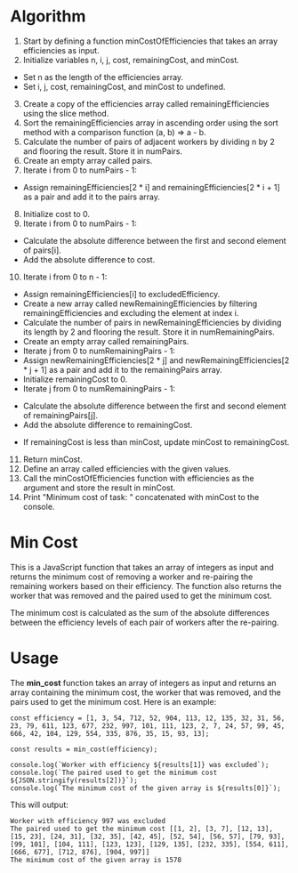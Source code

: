 # Algorithm

1. Start by defining a function minCostOfEfficiencies that takes an array efficiencies as input.
2. Initialize variables n, i, j, cost, remainingCost, and minCost.
- Set n as the length of the efficiencies array.
- Set i, j, cost, remainingCost, and minCost to undefined.
3. Create a copy of the efficiencies array called remainingEfficiencies using the slice method.
4. Sort the remainingEfficiencies array in ascending order using the sort method with a comparison function (a, b) => a - b.
5. Calculate the number of pairs of adjacent workers by dividing n by 2 and flooring the result. Store it in numPairs.
6. Create an empty array called pairs.
7. Iterate i from 0 to numPairs - 1:
- Assign remainingEfficiencies[2 * i] and remainingEfficiencies[2 * i + 1] as a pair and add it to the pairs array.
8. Initialize cost to 0.
9. Iterate i from 0 to numPairs - 1:
- Calculate the absolute difference between the first and second element of pairs[i].
- Add the absolute difference to cost.
10. Iterate i from 0 to n - 1:
- Assign remainingEfficiencies[i] to excludedEfficiency.
- Create a new array called newRemainingEfficiencies by filtering remainingEfficiencies and excluding the element at index i.
- Calculate the number of pairs in newRemainingEfficiencies by dividing its length by 2 and flooring the result. Store it in numRemainingPairs.
- Create an empty array called remainingPairs.
- Iterate j from 0 to numRemainingPairs - 1:
- Assign newRemainingEfficiencies[2 * j] and newRemainingEfficiencies[2 * j + 1] as a pair and add it to the remainingPairs array.
- Initialize remainingCost to 0.
- Iterate j from 0 to numRemainingPairs - 1:
+ Calculate the absolute difference between the first and second element of remainingPairs[j].
+ Add the absolute difference to remainingCost.
- If remainingCost is less than minCost, update minCost to remainingCost.
11. Return minCost.
12. Define an array called efficiencies with the given values.
13. Call the minCostOfEfficiencies function with efficiencies as the argument and store the result in minCost.
14. Print "Minimum cost of task: " concatenated with minCost to the console.

# Min Cost

This is a JavaScript function that takes an array of integers as input and returns the minimum cost of removing a worker and re-pairing the remaining workers based on their efficiency. The function also returns the worker that was removed and the paired used to get the minimum cost.

The minimum cost is calculated as the sum of the absolute differences between the efficiency levels of each pair of workers after the re-pairing.

#   Usage

The **min_cost** function takes an array of integers as input and returns an array containing the minimum cost, the worker that was removed, and the pairs used to get the minimum cost. Here is an example:

```
const efficiency = [1, 3, 54, 712, 52, 904, 113, 12, 135, 32, 31, 56, 23, 79, 611, 123, 677, 232, 997, 101, 111, 123, 2, 7, 24, 57, 99, 45, 666, 42, 104, 129, 554, 335, 876, 35, 15, 93, 13];

const results = min_cost(efficiency);

console.log(`Worker with efficiency ${results[1]} was excluded`);
console.log(`The paired used to get the minimum cost ${JSON.stringify(results[2])}`);
console.log(`The minimum cost of the given array is ${results[0]}`);
```

This will output:

```
Worker with efficiency 997 was excluded
The paired used to get the minimum cost [[1, 2], [3, 7], [12, 13], [15, 23], [24, 31], [32, 35], [42, 45], [52, 54], [56, 57], [79, 93], [99, 101], [104, 111], [123, 123], [129, 135], [232, 335], [554, 611], [666, 677], [712, 876], [904, 997]]
The minimum cost of the given array is 1578
```
